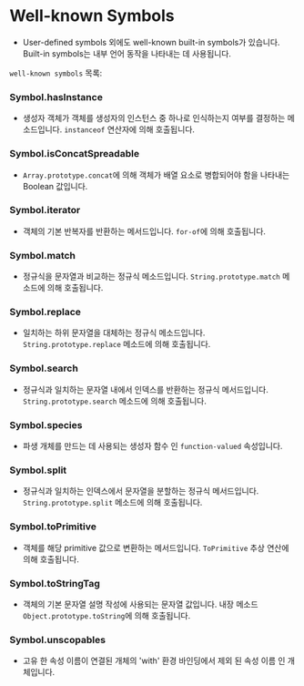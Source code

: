 # Well-known Symbols

* User-defined symbols 외에도 well-known built-in symbols가 있습니다. Built-in symbols는 내부 언어 동작을 나타내는 데 사용됩니다.

`well-known symbols` 목록:

### Symbol.hasInstance
* 생성자 객체가 객체를 생성자의 인스턴스 중 하나로 인식하는지 여부를 결정하는 메소드입니다. `instanceof` 연산자에 의해 호출됩니다.

### Symbol.isConcatSpreadable
* `Array.prototype.concat`에 의해 객체가 배열 요소로 병합되어야 함을 나타내는 Boolean 값입니다.

### Symbol.iterator
* 객체의 기본 반복자를 반환하는 메서드입니다. `for-of`에 의해 호출됩니다.

### Symbol.match
* 정규식을 문자열과 비교하는 정규식 메소드입니다. `String.prototype.match` 메소드에 의해 호출됩니다.

### Symbol.replace
* 일치하는 하위 문자열을 대체하는 정규식 메소드입니다. `String.prototype.replace` 메소드에 의해 호출됩니다.

### Symbol.search
* 정규식과 일치하는 문자열 내에서 인덱스를 반환하는 정규식 메서드입니다. `String.prototype.search` 메소드에 의해 호출됩니다.

### Symbol.species
* 파생 개체를 만드는 데 사용되는 생성자 함수 인 `function-valued` 속성입니다.

### Symbol.split
* 정규식과 일치하는 인덱스에서 문자열을 분할하는 정규식 메서드입니다. `String.prototype.split` 메소드에 의해 호출됩니다.

### Symbol.toPrimitive
* 객체를 해당 primitive 값으로 변환하는 메서드입니다. `ToPrimitive` 추상 연산에 의해 호출됩니다.

### Symbol.toStringTag
* 객체의 기본 문자열 설명 작성에 사용되는 문자열 값입니다. 내장 메소드 `Object.prototype.toString`에 의해 호출됩니다.

### Symbol.unscopables
* 고유 한 속성 이름이 연결된 개체의 'with' 환경 바인딩에서 제외 된 속성 이름 인 개체입니다.
